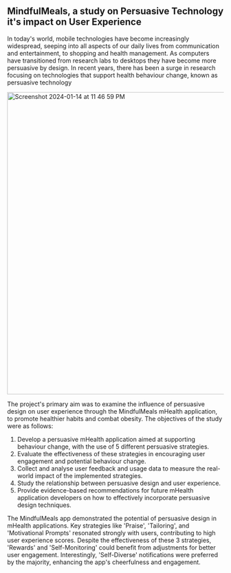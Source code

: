 ## MindfulMeals, a study on Persuasive Technology it's impact on User Experience

In today's world, mobile technologies have become increasingly widespread, seeping into all aspects of our daily lives from communication and entertainment, to shopping and health management. As computers have transitioned from research labs to desktops they have become more persuasive by design. In recent years, there has been a surge in research focusing on technologies that support health behaviour change, known as persuasive technology 

<img width="704" alt="Screenshot 2024-01-14 at 11 46 59 PM" src="https://github.com/TheAraph/MindfulMeals/assets/82602343/dcc673ba-cf42-49b3-9a18-3b60d2da2c7b">


The project's primary aim was to examine the influence of persuasive design on user experience through the MindfulMeals mHealth application, to promote healthier habits and combat obesity. The objectives of the study were as follows:
1. Develop a persuasive mHealth application aimed at supporting behaviour
change, with the use of 5 different persuasive strategies.
2. Evaluate the effectiveness of these strategies in encouraging user engagement
and potential behaviour change.
3. Collect and analyse user feedback and usage data to measure the real-world
impact of the implemented strategies.
4. Study the relationship between persuasive design and user experience.
5. Provide evidence-based recommendations for future mHealth application
developers on how to effectively incorporate persuasive design techniques.


The MindfulMeals app demonstrated the potential of persuasive design in mHealth applications. Key strategies like 'Praise', 'Tailoring', and 'Motivational Prompts' resonated strongly with users, contributing to high user experience scores. Despite the effectiveness of these 3 strategies, 'Rewards' and 'Self-Monitoring' could benefit from adjustments for better user engagement. Interestingly, 'Self-Diverse' notifications were preferred by the majority, enhancing the app's cheerfulness and engagement.
